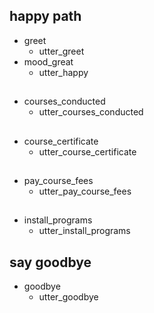 ## happy path
* greet
  - utter_greet
* mood_great
  - utter_happy

## 
* courses_conducted
  - utter_courses_conducted

## 
* course_certificate
  - utter_course_certificate

##
* pay_course_fees
  - utter_pay_course_fees

##
* install_programs 
  - utter_install_programs

## say goodbye
* goodbye
  - utter_goodbye
